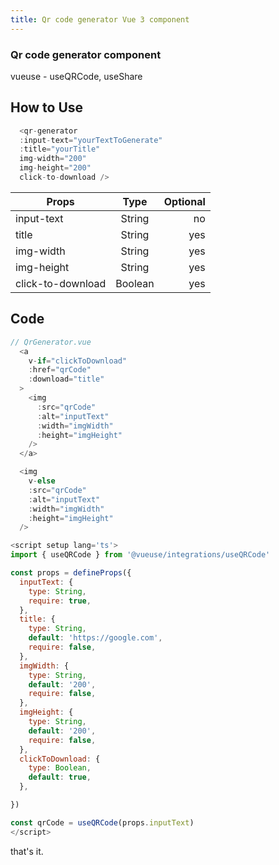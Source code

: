 ```yaml
---
title: Qr code generator Vue 3 component
---
```


<div class="text-center">
  <carbon-dicom-overlay class="text-4xl -mb-6 m-auto" />
  <h3>Qr code generator component</h3>
  <p>vueuse - useQRCode, useShare</p>
</div>  

<qr-generator-demo/>

## How to Use
```js
  <qr-generator 
  :input-text="yourTextToGenerate" 
  :title="yourTitle"
  img-width="200"
  img-height="200"
  click-to-download />
```

| Props   |      Type      |  Optional |
|----------|:-------------:|------:|
| input-text |  String | no |
| title |  String | yes |
| img-width |  String | yes |
| img-height |  String | yes |
| click-to-download |  Boolean | yes |


## Code

```js
// QrGenerator.vue
  <a
    v-if="clickToDownload"
    :href="qrCode"
    :download="title"
  >
    <img
      :src="qrCode"
      :alt="inputText"
      :width="imgWidth"
      :height="imgHeight"
    />
  </a>

  <img
    v-else
    :src="qrCode"
    :alt="inputText"
    :width="imgWidth"
    :height="imgHeight"
  />
```

```js
<script setup lang='ts'>
import { useQRCode } from '@vueuse/integrations/useQRCode'

const props = defineProps({
  inputText: {
    type: String,
    require: true,
  },
  title: {
    type: String,
    default: 'https://google.com',
    require: false,
  },
  imgWidth: {
    type: String,
    default: '200',
    require: false,
  },
  imgHeight: {
    type: String,
    default: '200',
    require: false,
  },
  clickToDownload: {
    type: Boolean,
    default: true,
  },

})

const qrCode = useQRCode(props.inputText)
</script>
```

that's it.